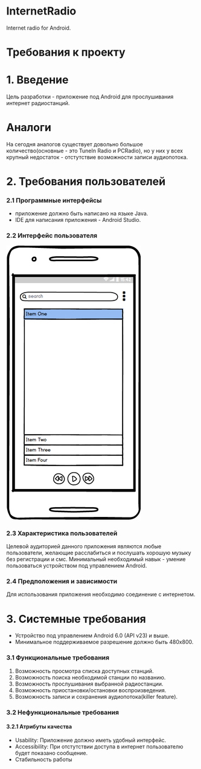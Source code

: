 # InternetRadio
Internet radio for Android.

# Требования к проекту
# 1. Введение
Цель разработки - приложение под Android для прослушивания интернет радиостанций. 
# Аналоги
На сегодня аналогов существует довольно большое количество(основные - это TuneIn Radio и PCRadio), но у них у всех крупный недостаток - отстутствие возможности записи аудиопотока.

# 2. Требования пользователей
### 2.1 Программные интерфейсы  
  - приложение должно быть написано на языке Java.
  - IDE для написания приложения - Android Studio.
### 2.2 Интерфейс пользователя
![alt text](mockups/Mockup.png)
### 2.3 Характеристика пользователей
Целевой аудиторией данного приложения являются любые пользователи, желающие расслабиться и послушать хорошую музыку без регистрации и смс. Минимальный необходимый навык - умение пользоваться устройством под управлением Android.
### 2.4 Предположения и зависимости
Для использования приложения необходимо соединение с интернетом.
# 3. Системные требования
 - Устройство под управлением Android 6.0 (API v23) и выше.
 - Минимальное поддерживаемое разрешение должно быть 480x800.
 ### 3.1 Функциональные требования
 1. Возможность просмотра списка доступных станций.
 2. Возможность поиска необходимой станции по названию.
 3. Возможность прослушивания выбранной радиостанции.
 4. Возможность приостановки/остановки воспроизведения.
 5. Возможность записи и сохранения аудиопотока(killer feature).
 ### 3.2 Нефункциональные требования
 #### 3.2.1 Атрибуты качества
  - Usability: Приложение должно иметь удобный интерфейс.
  - Accessibility: При отстутствии доступа в интернет пользователю будет показано сообщение.
  - Стабильность работы